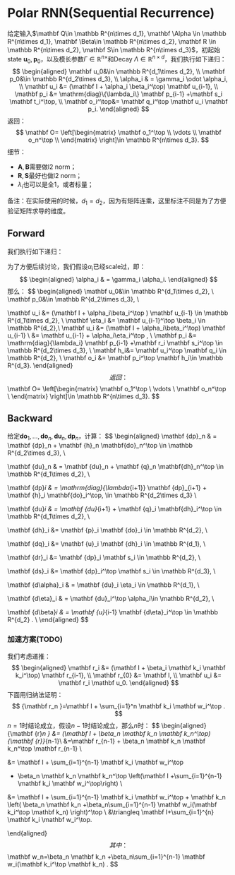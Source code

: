 # Polar RNN(Sequential Recurrence)

给定输入$\mathbf Q\in \mathbb R^{n\times d_1}, \mathbf \Alpha \in \mathbb R^{n\times d_1}, \mathbf \Beta\in \mathbb R^{n\times d_2}, \mathbf R \in \mathbb R^{n\times d_2}, \mathbf S\in \mathbb R^{n\times d_3}$，初起始state $\mathbf u_0, \mathbf p_0$，以及模长参数$\Gamma \in \mathbb R^{n\times }$和Decay $\Lambda\in \mathbb R^{n\times d}$，我们执行如下递归：
$$
\begin{aligned}
\mathbf u_0&\in \mathbb R^{d_1\times d_2}, \\
\mathbf p_0&\in \mathbb R^{d_2\times d_3}, \\
\alpha_i & = \gamma_i \odot \alpha_i,   \\
\mathbf u_i &= (\mathbf I + \alpha_i \beta_i^\top) \mathbf u_{i-1}, \\
\mathbf p_i &= \mathrm{diag}\{\lambda_i\} \mathbf p_{i-1} +\mathbf s_i \mathbf t_i^\top, \\
\mathbf o_i^\top&= \mathbf q_i^\top \mathbf u_i  \mathbf p_i.
\end{aligned}
$$
返回：
$$
\mathbf O= \left[\begin{matrix}
\mathbf o_1^\top  \\
\vdots \\
\mathbf o_n^\top  \\
\end{matrix} \right]\in \mathbb R^{n\times d_3}.
$$
细节：

- $\mathbf A, \mathbf B$需要做l2 norm；
- $\mathbf R, \mathbf S$最好也做l2 norm；
- $\lambda_i$也可以是全$1$，或者标量；

备注：在实际使用的时候，$d_1=d_2$，因为有矩阵连乘，这里标注不同是为了方便验证矩阵求导的维度。



## Forward

我们执行如下递归：

为了方便后续讨论，我们假设$\alpha_i$已经scale过，即：
$$
\begin{aligned}
\alpha_i & = \gamma_i \alpha_i.
\end{aligned}
$$
那么：
$$
\begin{aligned}
\mathbf u_0&\in \mathbb R^{d_1\times d_2}, \\
\mathbf p_0&\in \mathbb R^{d_2\times d_3}, \\

\mathbf u_i &= (\mathbf I + \alpha_i\beta_i^\top  ) \mathbf u_{i-1} \in \mathbb R^{d_1\times d_2}, \\
\mathbf \eta_i &=   \mathbf u_{i-1}^\top \beta_i \in \mathbb R^{d_2},\\
\mathbf u_i &= (\mathbf I + \alpha_i\beta_i^\top) \mathbf u_{i-1} \\
&= \mathbf u_{i-1} + \alpha_i\eta_i^\top , \\
\mathbf p_i &= \mathrm{diag}\{\lambda_i\} \mathbf p_{i-1} +\mathbf r_i \mathbf s_i^\top \in \mathbb R^{d_2\times d_3}, \\
\mathbf h_i&=  \mathbf u_i^\top \mathbf q_i \in \mathbb R^{d_2},  \\
\mathbf o_i &= \mathbf p_i^\top \mathbf h_i\in \mathbb R^{d_3}.
\end{aligned}
$$
返回：
$$
\mathbf O= \left[\begin{matrix}
\mathbf o_1^\top  \\
\vdots \\
\mathbf o_n^\top  \\
\end{matrix} \right]\in \mathbb R^{n\times d_3}.
$$



## Backward

给定$\mathbf {do}_1,\ldots, \mathbf {do}_n, \mathbf {du}_n, \mathbf {dp}_n$，计算：
$$
\begin{aligned}
\mathbf {dp}_n & = \mathbf {dp}_n  +  \mathbf {h}_n \mathbf{do}_n^\top \in \mathbb R^{d_2\times d_3},   \\

\mathbf {du}_n & = \mathbf {du}_n  +  \mathbf {q}_n \mathbf{dh}_n^\top  \in \mathbb R^{d_1\times d_2},  \\

\mathbf {dp}_i & = \mathrm{diag}\{\lambda_{i+1}\} \mathbf {dp}_{i+1}  +  \mathbf {h}_i \mathbf{do}_i^\top,    \in \mathbb R^{d_2\times d_3} \\

\mathbf {du}_i
& = \mathbf {du}_{i+1}  +  \mathbf {q}_i \mathbf{dh}_i^\top  \in \mathbb R^{d_1\times d_2},  \\

\mathbf {dh}_i &=   \mathbf {p}_i \mathbf {do}_i \in \mathbb R^{d_2},  \\

\mathbf {dq}_i &=   \mathbf {u}_i \mathbf {dh}_i  \in \mathbb R^{d_1}, \\

\mathbf {dr}_i &= \mathbf {dp}_i \mathbf s_i \in \mathbb R^{d_2}, \\

\mathbf {ds}_i &= \mathbf {dp}_i^\top \mathbf s_i \in \mathbb R^{d_3}, \\

\mathbf {d\alpha}_i
& = \mathbf {du}_i  \eta_i \in \mathbb R^{d_1},  \\

\mathbf {d\eta}_i
& = \mathbf {du}_i^\top  \alpha_i\in \mathbb R^{d_2},  \\

\mathbf {d\beta}_i
& = \mathbf {u}_{i-1}  \mathbf {d\eta}_i^\top \in \mathbb R^{d_2} . \\
\end{aligned}
$$


### 加速方案(TODO)

我们考虑递推：
$$
\begin{aligned}
\mathbf r_i &= (\mathbf I + \beta_i \mathbf k_i \mathbf k_i^\top) \mathbf  r_{i-1},  \\
\mathbf  r_{0} &= \mathbf I, \\
\mathbf u_i &= \mathbf r_i  \mathbf u_0.
\end{aligned}
$$
下面用归纳法证明：
$$
{\mathbf r_n }=\mathbf I + \sum_{i=1}^n \mathbf k_i \mathbf w_i^\top .
$$
$n=1$时结论成立，假设$n-1$时结论成立，那么$n$时：
$$
\begin{aligned}
{\mathbf {r}_n }
&=  (\mathbf I + \beta_n \mathbf k_n \mathbf k_n^\top) {\mathbf {r}}_{n-1}\\
&=\mathbf r_{n-1} +  \beta_n \mathbf k_n \mathbf k_n^\top \mathbf r_{n-1} \\

&= \mathbf I + \sum_{i=1}^{n-1} \mathbf k_i \mathbf w_i^\top
+ \beta_n \mathbf k_n \mathbf k_n^\top
\left(\mathbf I +\sum_{i=1}^{n-1} \mathbf k_i \mathbf w_i^\top\right) \\

&=  \mathbf I + \sum_{i=1}^{n-1} \mathbf k_i \mathbf w_i^\top + \mathbf k_n \left(
\beta_n \mathbf k_n  +\beta_n\sum_{i=1}^{n-1} \mathbf w_i(\mathbf k_i^\top \mathbf k_n)
\right)^\top \\
&\triangleq \mathbf I+\sum_{i=1}^{n} \mathbf k_i \mathbf w_i^\top.

\end{aligned}
$$
其中：
$$
\mathbf w_n=\beta_n \mathbf k_n  +\beta_n\sum_{i=1}^{n-1} \mathbf w_i(\mathbf k_i^\top \mathbf k_n) .
$$
